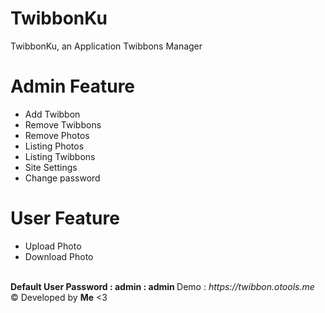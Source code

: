 # TwibbonKu

TwibbonKu, an Application Twibbons Manager

# Admin Feature

<ul>
  <li> Add Twibbon </li>
  <li> Remove Twibbons </li>
  <li> Remove Photos </li>
  <li> Listing Photos </li>
  <li> Listing Twibbons </li>
  <li> Site Settings </li>
  <li> Change password </li>
</ul>

# User Feature

<ul>
  <li> Upload Photo </li>
  <li> Download Photo </li>
</ul>
<br>
<b> Default User Password : admin : admin </b>
Demo : <i>https://twibbon.otools.me</i> <br>
&copy; Developed by <b>Me</b> <3
